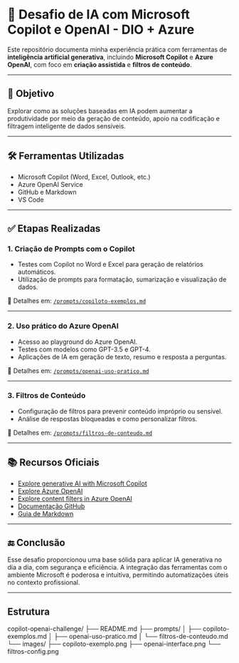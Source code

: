 # 🤖 Desafio de IA com Microsoft Copilot e OpenAI - DIO + Azure

Este repositório documenta minha experiência prática com ferramentas de **inteligência artificial generativa**, incluindo **Microsoft Copilot** e **Azure OpenAI**, com foco em **criação assistida** e **filtros de conteúdo**.

---

## 🎯 Objetivo

Explorar como as soluções baseadas em IA podem aumentar a produtividade por meio da geração de conteúdo, apoio na codificação e filtragem inteligente de dados sensíveis.

---

## 🛠️ Ferramentas Utilizadas

- Microsoft Copilot (Word, Excel, Outlook, etc.)
- Azure OpenAI Service
- GitHub e Markdown
- VS Code

---

## ✅ Etapas Realizadas

### 1. Criação de Prompts com o Copilot
- Testes com Copilot no Word e Excel para geração de relatórios automáticos.
- Utilização de prompts para formatação, sumarização e visualização de dados.

📄 Detalhes em: [`/prompts/copiloto-exemplos.md`](./prompts/copiloto-exemplos.md)

---

### 2. Uso prático do Azure OpenAI
- Acesso ao playground do Azure OpenAI.
- Testes com modelos como GPT-3.5 e GPT-4.
- Aplicações de IA em geração de texto, resumo e resposta a perguntas.

📄 Detalhes em: [`/prompts/openai-uso-pratico.md`](./prompts/openai-uso-pratico.md)

---

### 3. Filtros de Conteúdo
- Configuração de filtros para prevenir conteúdo impróprio ou sensível.
- Análise de respostas bloqueadas e como personalizar filtros.

📄 Detalhes em: [`/prompts/filtros-de-conteudo.md`](./prompts/filtros-de-conteudo.md)

---

## 📚 Recursos Oficiais

- [Explore generative AI with Microsoft Copilot](https://learn.microsoft.com/en-us/training/modules/explore-generative-ai-microsoft-copilot/)
- [Explore Azure OpenAI](https://learn.microsoft.com/en-us/training/modules/explore-azure-openai/)
- [Explore content filters in Azure OpenAI](https://learn.microsoft.com/en-us/training/modules/explore-content-filters-azure-openai/)
- [Documentação GitHub](https://docs.github.com/)
- [Guia de Markdown](https://www.markdownguide.org/)

---

## 🔚 Conclusão

Esse desafio proporcionou uma base sólida para aplicar IA generativa no dia a dia, com segurança e eficiência. A integração das ferramentas com o ambiente Microsoft é poderosa e intuitiva, permitindo automatizações úteis no contexto profissional.

---

## Estrutura

copilot-openai-challenge/
├── README.md
├── prompts/
│   ├── copiloto-exemplos.md
│   ├── openai-uso-pratico.md
│   └── filtros-de-conteudo.md
└── images/
    ├── copiloto-exemplo.png
    ├── openai-interface.png
    └── filtros-config.png


